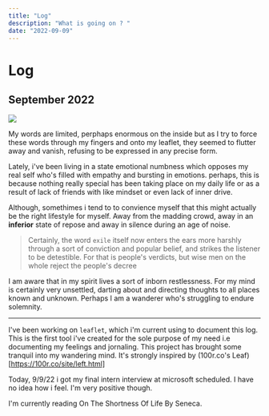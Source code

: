 ```yaml
---
title: "Log"
description: "What is going on ? "
date: "2022-09-09"
---
```


# Log

## September 2022

![](https://100r.co/media/content/travel/penelakut_01.jpg)


My words are limited, perphaps enormous on the inside but as I try to force these words through my fingers and onto my leaflet, they seemed to flutter away and vanish, refusing to be expressed in any precise form.

Lately, i've been living in a state emotional numbness which opposes my real self who's filled with empathy and bursting in emotions. perhaps, this is because nothing really special has been taking place on my daily life or as a result of lack of friends with like mindset or even lack of inner drive.

Although, somethimes i tend to to convience myself that this might actually be the right lifestyle for myself. Away from the madding crowd, away in an **inferior** state of repose and away in silence during an age of noise.

> Certainly, the word `exile` itself now enters the ears more harshly through a sort of conviction and popular belief, and strikes the listener to be detestible. For that is people's verdicts, but wise men on the whole reject the people's decree

I am aware that in my spirit lives a sort of inborn restlessness. For my mind is certainly very unsettled, darting about and directing thoughts to all places known and unknown. Perhaps I am a wanderer who's struggling to endure solemnity.

---

I've been working on `leaflet`, which i'm current using to document this log. This is the first tool i've created for the sole purpose of my need i.e documenting my feelings and jornaling. This project has brought some tranquil into my wandering mind. It's strongly inspired by (100r.co's Leaf)[https://100r.co/site/left.html] 


Today, 9/9/22 i got my final intern interview at microsoft scheduled. I have no idea how i feel. I'm very positive though.

I'm currently reading On The Shortness Of Life By Seneca.
